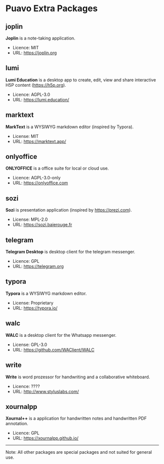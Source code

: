 # Puavo Extra Packages

## joplin

**Joplin** is a note-taking application. 

- Licence: MIT
- URL: https://joplin.org

## lumi

**Lumi Education**  is a desktop app to create, edit, view and share interactive H5P content (https://h5p.org).

- Licence: AGPL-3.0
- URL: https://lumi.education/

## marktext

**MarkText** is a WYSIWYG markdown editor (inspired by Typora).

- License: MIT
- URL: https://marktext.app/


## onlyoffice

**ONLYOFFICE** is a office suite for local or cloud use.

- Licence: AGPL-3.0-only
- URL: https://onlyoffice.com


## sozi

**Sozi** is presentation application (inspired by https://prezi.com).

- License: MPL-2.0
- URL: https://sozi.baierouge.fr

## telegram

**Telegram Desktop** is desktop client for the telegram messenger.

- Licence: GPL
- URL: https://telegram.org

## typora

**Typora** is a WYSIWYG markdown editor.

- License: Proprietary
- URL: https://typora.io/

## walc

**WALC** is a desktop client for the Whatsapp messenger.

- License: GPL-3.0
- URL: https://github.com/WAClient/WALC


## write

**Write** is word prozessor for handwriting and a collaborative whiteboard.

- Licence: ????
- URL: http://www.styluslabs.com/


## xournalpp

**Xournal++** is a application for handwritten notes and handwritten PDF annotation.

- Licence: GPL
- URL: https://xournalpp.github.io/

---

Note: All other packages are special packages and not suited for general use.
